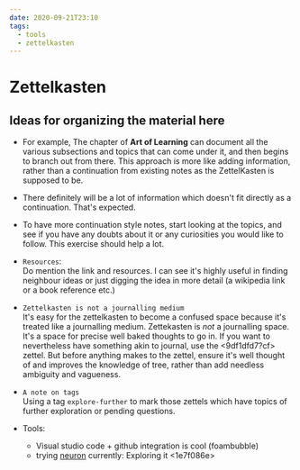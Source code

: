 ```yaml
---
date: 2020-09-21T23:10
tags: 
  - tools
  - zettelkasten
---
```


# Zettelkasten


## Ideas for organizing the material here

- For example, The chapter of **Art of Learning** can document all the various subsections and topics that can come under it, and then begins to branch out from there. 
This approach is more like adding information, rather than a continuation from existing notes as the ZettelKasten is supposed to be.
- There definitely will be a lot of information which doesn't fit directly as a continuation. That's expected.
- To have more continuation style notes, start looking at the topics, and see if you have any doubts about it or any curiosities you would like to follow. This exercise should help a lot.

- `Resources`:  
Do mention the link and resources. I can see it's highly useful in finding neighbour ideas or just digging the idea in more detail (a wikipedia link or a book reference etc.)

- `Zettelkasten is not a journalling medium`  
It's easy for the zettelkasten to become a confused space because it's treated like a journalling medium. Zettekasten is *not* a journalling space. It's a space for precise well baked thoughts to go in. If you want to nevertheless have something akin to journal, use the <9df1dfd7?cf> zettel. But before anything makes to the zettel, ensure it's well thought of and improves the knowledge of tree, rather than add needless ambiguity and vagueness.

- `A note on tags`  
Using a tag `explore-further` to mark those zettels which have topics of further exploration or pending questions.

- Tools:
  - Visual studio code + github integration is cool (foambubble)
  - trying [neuron](https://neuron.zettel.page/install.html) currently: Exploring it <d85ec130>
<1e7f086e>
